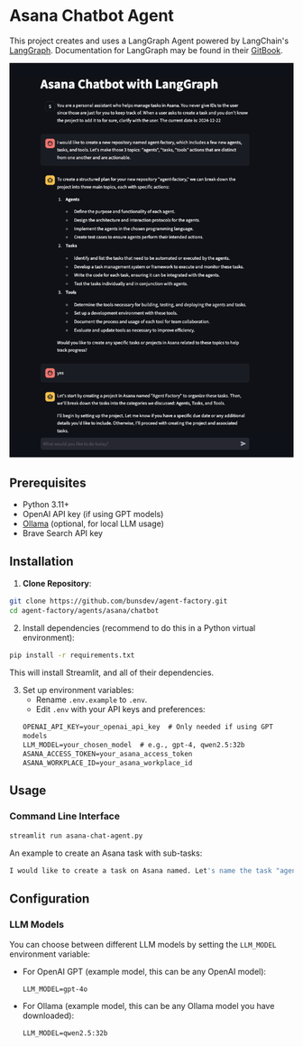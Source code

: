 # Asana Chatbot Agent

This project creates and uses a LangGraph Agent powered by LangChain's [LangGraph](https://www.langchain.com/langgraph). Documentation for LangGraph may be found in their [GitBook](https://langchain-ai.github.io/langgraph/).

<html>
  <body>
    <img
      alt="Asana Chat Agent Conversation (Example)"
      src="./screenshot.png" 
    />
  </body>
</html>

## Prerequisites

- Python 3.11+
- OpenAI API key (if using GPT models)
- [Ollama](https://ollama.ai/) (optional, for local LLM usage)
- Brave Search API key

## Installation

1. **Clone Repository**:

```bash
git clone https://github.com/bunsdev/agent-factory.git
cd agent-factory/agents/asana/chatbot
```

2. Install dependencies (recommend to do this in a Python virtual environment):

```bash
pip install -r requirements.txt
```

This will install Streamlit, and all of their dependencies.

3. Set up environment variables:
   - Rename `.env.example` to `.env`.
   - Edit `.env` with your API keys and preferences:
   ```env
   OPENAI_API_KEY=your_openai_api_key  # Only needed if using GPT models
   LLM_MODEL=your_chosen_model  # e.g., gpt-4, qwen2.5:32b
   ASANA_ACCESS_TOKEN=your_asana_access_token
   ASANA_WORKPLACE_ID=your_asana_workplace_id
   ```

## Usage

### Command Line Interface

```bash
streamlit run asana-chat-agent.py
```

An example to create an Asana task with sub-tasks:

```bash
I would like to create a task on Asana named. Let's name the task "agent factory", which includes 3 subtasks. Let's make those subtasks: "agents", "tasks, and "tools".
```

## Configuration

### LLM Models

You can choose between different LLM models by setting the `LLM_MODEL` environment variable:

- For OpenAI GPT (example model, this can be any OpenAI model):

  ```env
  LLM_MODEL=gpt-4o
  ```

- For Ollama (example model, this can be any Ollama model you have downloaded):
  ```env
  LLM_MODEL=qwen2.5:32b
  ```
